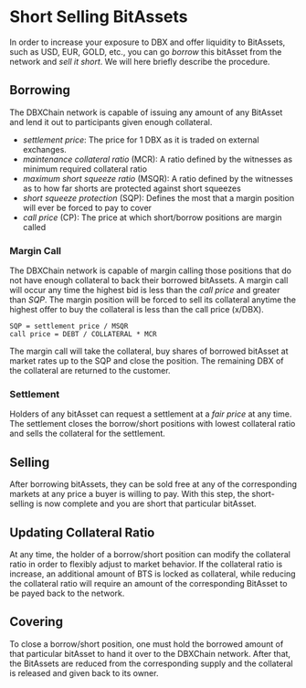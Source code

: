 # Short Selling BitAssets

In order to increase your exposure to DBX and offer liquidity to BitAssets, such
as USD, EUR, GOLD, etc., you can go *borrow* this bitAsset from the network and
*sell it short*. We will here briefly describe the procedure.

## Borrowing

The DBXChain network is capable of issuing any amount of any BitAsset and lend
it out to participants given enough collateral.

 * *settlement price*: The price for 1 DBX as it is traded on external exchanges.
 * *maintenance collateral ratio* (MCR): A ratio defined by the witnesses as minimum required collateral ratio
 * *maximum short squeeze ratio* (MSQR): A ratio defined by the witnesses as to how far shorts are protected against short squeezes
 * *short squeeze protection* (SQP): Defines the most that a margin position will ever be forced to pay to cover 
 * *call price* (CP): The price at which short/borrow positions are margin called

### Margin Call

The DBXChain network is capable of margin calling those positions that do not
have enough collateral to back their borrowed bitAssets. A margin call will
occur any time the highest bid is less than the *call price* and greater than
*SQP*.
The margin position will be forced to sell its collateral anytime the highest
offer to buy the collateral is less than the call price (x/DBX).

```
SQP = settlement price / MSQR
call price = DEBT / COLLATERAL * MCR
```

The margin call will take the collateral, buy shares of borrowed bitAsset at
market rates up to the SQP and close the position. The remaining DBX of the
collateral are returned to the customer.

### Settlement

Holders of any bitAsset can request a settlement at a *fair price* at any time.
The settlement closes the borrow/short positions with lowest collateral ratio
and sells the collateral for the settlement.

## Selling

After borrowing bitAssets, they can be sold free at any of the corresponding
markets at any price a buyer is willing to pay. With this step, the
short-selling is now complete and you are short that particular bitAsset.

## Updating Collateral Ratio

At any time, the holder of a borrow/short position can modify the collateral
ratio in order to flexibly adjust to market behavior. If the collateral ratio is
increase, an additional amount of BTS is locked as collateral, while reducing
the collateral ratio will require an amount of the corresponding BitAsset to be
payed back to the network.

## Covering

To close a borrow/short position, one must hold the borrowed amount of that
particular bitAsset to hand it over to the DBXChain network. After that, the
BitAssets are reduced from the corresponding supply and the collateral is
released and given back to its owner.
